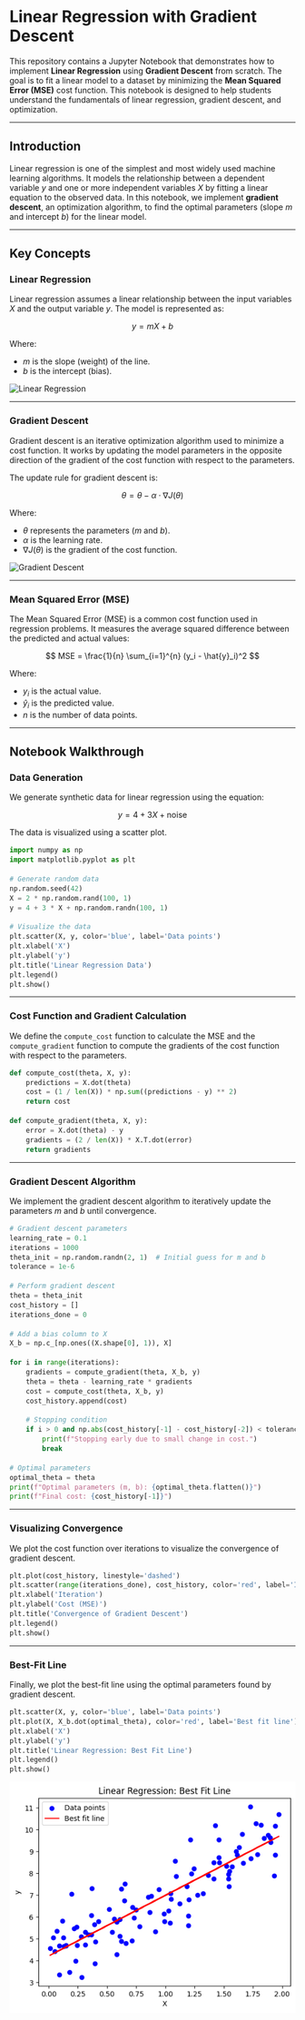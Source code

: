 # Linear Regression with Gradient Descent

This repository contains a Jupyter Notebook that demonstrates how to implement **Linear Regression** using **Gradient Descent** from scratch. The goal is to fit a linear model to a dataset by minimizing the **Mean Squared Error (MSE)** cost function. This notebook is designed to help students understand the fundamentals of linear regression, gradient descent, and optimization.

---

## Introduction

Linear regression is one of the simplest and most widely used machine learning algorithms. It models the relationship between a dependent variable $y$ and one or more independent variables $X$ by fitting a linear equation to the observed data. In this notebook, we implement **gradient descent**, an optimization algorithm, to find the optimal parameters (slope $m$ and intercept $b$) for the linear model.

---

## Key Concepts

### Linear Regression
Linear regression assumes a linear relationship between the input variables $X$ and the output variable $y$. The model is represented as:

$$
y = mX + b
$$

Where:
- $m$ is the slope (weight) of the line.
- $b$ is the intercept (bias).

![Linear Regression](https://miro.medium.com/v2/resize:fit:1400/1*3CP1HOTBDtUtyDB50NtHXA.png)

---

### Gradient Descent
Gradient descent is an iterative optimization algorithm used to minimize a cost function. It works by updating the model parameters in the opposite direction of the gradient of the cost function with respect to the parameters.

The update rule for gradient descent is:

$$
\theta = \theta - \alpha \cdot \nabla J(\theta)
$$

Where:
- $\theta$ represents the parameters ($m$ and $b$).
- $\alpha$ is the learning rate.
- $\nabla J(\theta)$ is the gradient of the cost function.

![Gradient Descent](https://cdn.analyticsvidhya.com/wp-content/uploads/2024/09/631731_P7z2BKhd0R-9uyn9ThDasA.webp)

---

### Mean Squared Error (MSE)
The Mean Squared Error (MSE) is a common cost function used in regression problems. It measures the average squared difference between the predicted and actual values:

$$
MSE = \frac{1}{n} \sum_{i=1}^{n} (y_i - \hat{y}_i)^2
$$

Where:
- $y_i$ is the actual value.
- $\hat{y}_i$ is the predicted value.
- $n$ is the number of data points.

---

## Notebook Walkthrough

### Data Generation
We generate synthetic data for linear regression using the equation:

$$
y = 4 + 3X + \text{noise}
$$

The data is visualized using a scatter plot.

```python
import numpy as np
import matplotlib.pyplot as plt

# Generate random data
np.random.seed(42)
X = 2 * np.random.rand(100, 1)
y = 4 + 3 * X + np.random.randn(100, 1)

# Visualize the data
plt.scatter(X, y, color='blue', label='Data points')
plt.xlabel('X')
plt.ylabel('y')
plt.title('Linear Regression Data')
plt.legend()
plt.show()
```

---

### Cost Function and Gradient Calculation
We define the `compute_cost` function to calculate the MSE and the `compute_gradient` function to compute the gradients of the cost function with respect to the parameters.

```python
def compute_cost(theta, X, y):
    predictions = X.dot(theta)
    cost = (1 / len(X)) * np.sum((predictions - y) ** 2)
    return cost

def compute_gradient(theta, X, y):
    error = X.dot(theta) - y
    gradients = (2 / len(X)) * X.T.dot(error)
    return gradients
```

---

### Gradient Descent Algorithm
We implement the gradient descent algorithm to iteratively update the parameters $m$ and $b$ until convergence.

```python
# Gradient descent parameters
learning_rate = 0.1
iterations = 1000
theta_init = np.random.randn(2, 1)  # Initial guess for m and b
tolerance = 1e-6

# Perform gradient descent
theta = theta_init
cost_history = []
iterations_done = 0

# Add a bias column to X
X_b = np.c_[np.ones((X.shape[0], 1)), X]

for i in range(iterations):
    gradients = compute_gradient(theta, X_b, y)
    theta = theta - learning_rate * gradients
    cost = compute_cost(theta, X_b, y)
    cost_history.append(cost)

    # Stopping condition
    if i > 0 and np.abs(cost_history[-1] - cost_history[-2]) < tolerance:
        print(f"Stopping early due to small change in cost.")
        break

# Optimal parameters
optimal_theta = theta
print(f"Optimal parameters (m, b): {optimal_theta.flatten()}")
print(f"Final cost: {cost_history[-1]}")
```

---

### Visualizing Convergence
We plot the cost function over iterations to visualize the convergence of gradient descent.

```python
plt.plot(cost_history, linestyle='dashed')
plt.scatter(range(iterations_done), cost_history, color='red', label='Iteration costs')
plt.xlabel('Iteration')
plt.ylabel('Cost (MSE)')
plt.title('Convergence of Gradient Descent')
plt.legend()
plt.show()
```

---

### Best-Fit Line
Finally, we plot the best-fit line using the optimal parameters found by gradient descent.

```python
plt.scatter(X, y, color='blue', label='Data points')
plt.plot(X, X_b.dot(optimal_theta), color='red', label='Best fit line')
plt.xlabel('X')
plt.ylabel('y')
plt.title('Linear Regression: Best Fit Line')
plt.legend()
plt.show()
```

![Linear Regression: Best Fit Line](https://raw.githubusercontent.com/ziadsalama95/linear-regression-gradient-descent/refs/heads/main/Linear%20Regression%20Best%20Fit%20Line.png)
